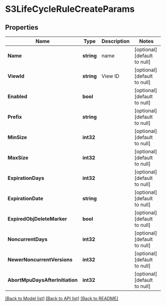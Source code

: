 # S3LifeCycleRuleCreateParams

## Properties
Name | Type | Description | Notes
------------ | ------------- | ------------- | -------------
**Name** | **string** | name | [optional] [default to null]
**ViewId** | **string** | View ID | [optional] [default to null]
**Enabled** | **bool** |  | [optional] [default to null]
**Prefix** | **string** |  | [optional] [default to null]
**MinSize** | **int32** |  | [optional] [default to null]
**MaxSize** | **int32** |  | [optional] [default to null]
**ExpirationDays** | **int32** |  | [optional] [default to null]
**ExpirationDate** | **string** |  | [optional] [default to null]
**ExpiredObjDeleteMarker** | **bool** |  | [optional] [default to null]
**NoncurrentDays** | **int32** |  | [optional] [default to null]
**NewerNoncurrentVersions** | **int32** |  | [optional] [default to null]
**AbortMpuDaysAfterInitiation** | **int32** |  | [optional] [default to null]

[[Back to Model list]](../README.md#documentation-for-models) [[Back to API list]](../README.md#documentation-for-api-endpoints) [[Back to README]](../README.md)


